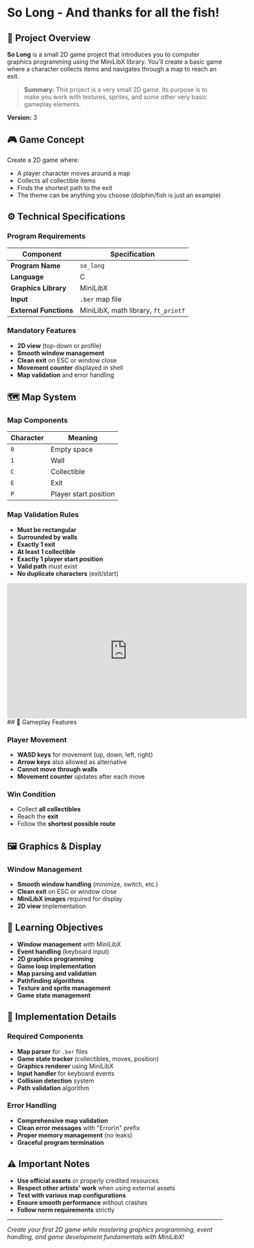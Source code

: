 # So Long - And thanks for all the fish!

## 🎯 Project Overview

**So Long** is a small 2D game project that introduces you to computer graphics programming using the MiniLibX library. You'll create a basic game where a character collects items and navigates through a map to reach an exit.

> **Summary:** This project is a very small 2D game. Its purpose is to make you work with textures, sprites, and some other very basic gameplay elements.

**Version:** 3

## 🎮 Game Concept

Create a 2D game where:
- A player character moves around a map
- Collects all collectible items
- Finds the shortest path to the exit
- The theme can be anything you choose (dolphin/fish is just an example)

## ⚙️ Technical Specifications

### Program Requirements
| Component | Specification |
|-----------|---------------|
| **Program Name** | `so_long` |
| **Language** | C |
| **Graphics Library** | MiniLibX |
| **Input** | `.ber` map file |
| **External Functions** | MiniLibX, math library, `ft_printf` |

### Mandatory Features
- **2D view** (top-down or profile)
- **Smooth window management**
- **Clean exit** on ESC or window close
- **Movement counter** displayed in shell
- **Map validation** and error handling

## 🗺️ Map System

### Map Components
| Character | Meaning |
|-----------|---------|
| `0` | Empty space |
| `1` | Wall |
| `C` | Collectible |
| `E` | Exit |
| `P` | Player start position |

### Map Validation Rules
- **Must be rectangular**
- **Surrounded by walls**
- **Exactly 1 exit**
- **At least 1 collectible**
- **Exactly 1 player start position**
- **Valid path** must exist
- **No duplicate characters** (exit/start)

<iframe width="560" height="315" src="https://www.youtube.com/embed/J5c-WpOGoOc" frameborder="0" allowfullscreen></iframe>
## 🎯 Gameplay Features

### Player Movement
- **WASD keys** for movement (up, down, left, right)
- **Arrow keys** also allowed as alternative
- **Cannot move through walls**
- **Movement counter** updates after each move

### Win Condition
- Collect **all collectibles**
- Reach the **exit**
- Follow the **shortest possible route**

## 🖼️ Graphics & Display

### Window Management
- **Smooth window handling** (minimize, switch, etc.)
- **Clean exit** on ESC or window close
- **MiniLibX images** required for display
- **2D view** implementation

## 🎯 Learning Objectives

- **Window management** with MiniLibX
- **Event handling** (keyboard input)
- **2D graphics programming**
- **Game loop implementation**
- **Map parsing and validation**
- **Pathfinding algorithms**
- **Texture and sprite management**
- **Game state management**

## 🔧 Implementation Details

### Required Components
- **Map parser** for `.ber` files
- **Game state tracker** (collectibles, moves, position)
- **Graphics renderer** using MiniLibX
- **Input handler** for keyboard events
- **Collision detection** system
- **Path validation** algorithm

### Error Handling
- **Comprehensive map validation**
- **Clean error messages** with "Error\n" prefix
- **Proper memory management** (no leaks)
- **Graceful program termination**

## ⚠️ Important Notes

- **Use official assets** or properly credited resources
- **Respect other artists' work** when using external assets
- **Test with various map configurations**
- **Ensure smooth performance** without crashes
- **Follow norm requirements** strictly

---

*Create your first 2D game while mastering graphics programming, event handling, and game development fundamentals with MiniLibX!*

